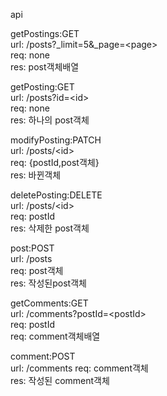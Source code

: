 api

getPostings:GET  
url: /posts?_limit=5&_page=&lt;page&gt;  
req: none  
res: post객체배열  

getPosting:GET  
url: /posts?id=&lt;id&gt;  
req: none  
res: 하나의 post객체  

modifyPosting:PATCH  
url: /posts/&lt;id&gt;  
req: {postId,post객체}  
res: 바뀐객체  

deletePosting:DELETE  
url: /posts/&lt;id&gt;  
req: postId  
res: 삭제한 post객체  

post:POST  
url: /posts  
req: post객체  
res: 작성된post객체  

getComments:GET  
url: /comments?postId=&lt;postId&gt;  
req: postId  
req: comment객체배열  

comment:POST  
url: /comments
req: comment객체  
res: 작성된 comment객체  
